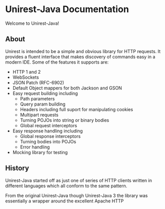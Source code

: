# Unirest-Java Documentation

Welcome to Unirest-Java!

## About
Unirest is intended to be a simple and obvious library for HTTP requests. It provides a fluent interface that makes discovery of commands easy in a modern IDE. Some of the features it supports are:


* HTTP 1 and 2
* WebSockets
* JSON Patch (RFC-6902)
* Default Object mappers for both Jackson and GSON
* Easy request building including
    * Path parameters
    * Query param building
    * Headers including full suport for manipulating cookies
    * Multipart requests
    * Turning POJOs into string or binary bodies
    * Global request interceptors
* Easy response handling including
    * Global response interceptors
    * Turning bodies into POJOs 
    * Error handling
* Mocking library for testing
    

## History

Unirest-Java started off as just one of series of HTTP clients written in different languages which all conform to the same pattern. 

From the original Unirest-Java though Unirest-Java 3 the library was essentially a wrapper around the excellent Apache HTTP 
